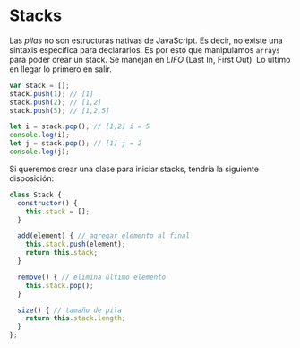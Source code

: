 # Stacks

Las _pilas_ no son estructuras nativas de JavaScript. Es decir, no existe una sintaxis específica para declararlos. Es por esto que manipulamos `arrays` para poder crear un stack.
Se manejan en _LIFO_ (Last In, First Out). Lo último en llegar lo primero en salir.

```js
var stack = [];
stack.push(1); // [1]
stack.push(2); // [1,2]
stack.push(5); // [1,2,5]

let i = stack.pop(); // [1,2] i = 5
console.log(i);
let j = stack.pop(); // [1] j = 2
console.log(j);
```

Si queremos crear una clase para iniciar stacks, tendría la siguiente disposición:

```js
class Stack {
  constructor() {
    this.stack = [];
  }

  add(element) { // agregar elemento al final
    this.stack.push(element);
    return this.stack;
  }

  remove() { // elimina último elemento
    this.stack.pop();
  }

  size() { // tamaño de pila
    return this.stack.length;
  }
};
```
